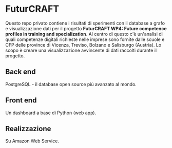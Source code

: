 # FuturCRAFT

Questo repo privato contiene i risultati di sperimenti con il database a grafo e visualizzazione dati per il progetto **FuturCRAFT WP4: Future competence profiles in training and specialization**. Al centro di questo c'è un'analisi di quali competenze digitali richieste nelle imprese sono fornite dalle scuole e CFP delle province di Vicenza, Treviso, Bolzano e Salisburgo (Austria). Lo scopo è creare una visualizzazione avvincente di dati raccolti durante il progetto.

## Back end
PostgreSQL - il database open source più avanzato al mondo.

## Front end

Un dashboard a base di Python (web app).

## Realizzazione

Su Amazon Web Service.
